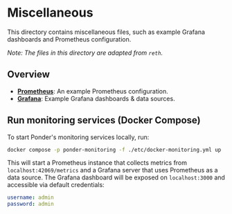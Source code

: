# Miscellaneous

This directory contains miscellaneous files, such as example Grafana dashboards and Prometheus configuration.

_Note: The files in this directory are adapted from `reth`._

## Overview

- [**Prometheus**](./prometheus/prometheus.yml): An example Prometheus configuration.
- [**Grafana**](./grafana/): Example Grafana dashboards & data sources.

## Run monitoring services (Docker Compose)

To start Ponder's monitoring services locally, run:

```sh
docker compose -p ponder-monitoring -f ./etc/docker-monitoring.yml up
```

This will start a Prometheus instance that collects metrics from `localhost:42069/metrics` and a Grafana server that uses Prometheus as a data source. The Grafana dashboard will be exposed on `localhost:3000` and accessible via default credentials:

```yaml
username: admin
password: admin
```
